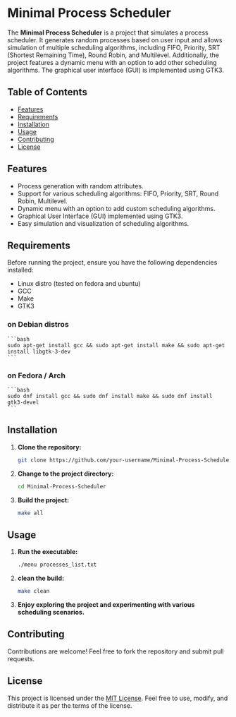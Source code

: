 # Minimal Process Scheduler

The **Minimal Process Scheduler** is a project that simulates a process scheduler. It generates random processes based on user input and allows simulation of multiple scheduling algorithms, including FIFO, Priority, SRT (Shortest Remaining Time), Round Robin, and Multilevel. Additionally, the project features a dynamic menu with an option to add other scheduling algorithms. The graphical user interface (GUI) is implemented using GTK3.

## Table of Contents
- [Features](#features)
- [Requirements](#requirements)
- [Installation](#installation)
- [Usage](#usage)
- [Contributing](#contributing)
- [License](#license)

## Features

- Process generation with random attributes.
- Support for various scheduling algorithms: FIFO, Priority, SRT, Round Robin, Multilevel.
- Dynamic menu with an option to add custom scheduling algorithms.
- Graphical User Interface (GUI) implemented using GTK3.
- Easy simulation and visualization of scheduling algorithms.

## Requirements

Before running the project, ensure you have the following dependencies installed:

- Linux distro (tested on fedora and ubuntu)
- GCC
- Make
- GTK3

### on Debian distros

    ```bash
    sudo apt-get install gcc && sudo apt-get install make && sudo apt-get install libgtk-3-dev
    ```
    
### on Fedora / Arch

    ```bash
    sudo dnf install gcc && sudo dnf install make && sudo dnf install gtk3-devel
    ```

## Installation

1. **Clone the repository:**

    ```bash
    git clone https://github.com/your-username/Minimal-Process-Scheduler.git
    ```
2. **Change to the project directory:**

    ```bash
    cd Minimal-Process-Scheduler
    ```

3. **Build the project:**

    ```bash
    make all
    ```

## Usage

1. **Run the executable:**

    ```bash
    ./menu processes_list.txt
    ```
3. **clean the build:**
    ```bash
    make clean
    ```  

2. **Enjoy exploring the project and experimenting with various scheduling scenarios.**

## Contributing

Contributions are welcome! Feel free to fork the repository and submit pull requests.

## License

This project is licensed under the [MIT License](LICENSE). Feel free to use, modify, and distribute it as per the terms of the license.
